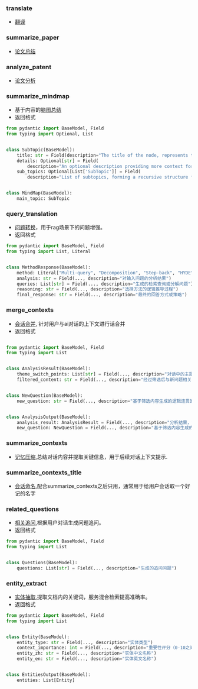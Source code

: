 ### translate

- [翻译](translate.yaml)

### summarize_paper

- [论文总结](summarize_paper.yaml)

### analyze_patent

- [论文分析](analyze_patent.yaml)

### summarize_mindmap

- 基于内容的[脑图总结](summarize_mindmap.yaml)
- 返回格式

```python
from pydantic import BaseModel, Field
from typing import Optional, List


class SubTopic(BaseModel):
    title: str = Field(description="The title of the node, represents the main idea of this subtopic.")
    details: Optional[str] = Field(
        description="An optional description providing more context for the subtopic.")
    sub_topics: Optional[List['SubTopic']] = Field(
        description="List of subtopics, forming a recursive structure for nested nodes.")


class MindMap(BaseModel):
    main_topic: SubTopic
```

### query_translation

- [问题转换](query_translation.yaml)，用于rag场景下的问题增强。
- 返回格式

```python
from pydantic import BaseModel, Field
from typing import List, Literal


class MethodResponse(BaseModel):
    method: Literal["Multi-query", "Decomposition", "Step-back", "HYDE"] = Field(..., description="所选方法")
    analysis: str = Field(..., description="对输入问题的分析结果")
    queries: List[str] = Field(..., description="生成的检索查询或分解问题")
    reasoning: str = Field(..., description="选择方法的逻辑推导过程")
    final_response: str = Field(..., description="最终的回答方式或策略")
```

### merge_contexts

- [会话合并](merge_contexts.yaml), 针对用户与ai对话的上下文进行话合并
- 返回格式

```python

from pydantic import BaseModel, Field
from typing import List


class AnalysisResult(BaseModel):
    theme_switch_points: List[str] = Field(..., description="对话中的主题切换点，通常是一些关键的对话片段")
    filtered_content: str = Field(..., description="经过筛选后与新问题相关的内容")


class NewQuestion(BaseModel):
    new_question: str = Field(..., description="基于筛选内容生成的逻辑连贯的新问题")


class AnalysisOutput(BaseModel):
    analysis_result: AnalysisResult = Field(..., description="分析结果，包含主题切换点和筛选内容")
    new_question: NewQuestion = Field(..., description="基于筛选内容生成的新问题")
```

### summarize_contexts

- [记忆压缩](summarize_contexts.yaml),总结对话内容并提取关键信息，用于后续对话上下文提示.

### summarize_contexts_title

- [会话命名](summarize_contexts_title.yaml),配合summarize_contexts之后只用，通常用于给用户会话取一个好记的名字

### related_questions

- [相关追问](related_questions.yaml),根据用户对话生成问题追问。
- 返回格式

```python
from pydantic import BaseModel, Field
from typing import List


class Questions(BaseModel):
    questions: List[str] = Field(..., description="生成的追问问题")
```

### entity_extract

- [实体抽取](entity_extract.yaml),提取文档内的关键词，服务混合检索提高准确率。
- 返回格式

```python
from pydantic import BaseModel, Field
from typing import List


class Entity(BaseModel):
    entity_type: str = Field(..., description="实体类型")
    context_importance: int = Field(..., description="重要性评分（0-10之间）")
    entity_zh: str = Field(..., description="实体中文名称")
    entity_en: str = Field(..., description="实体英文名称")


class EntitiesOutput(BaseModel):
    entities: List[Entity]
```